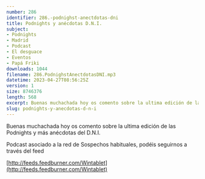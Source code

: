 ```yaml
---
number: 286
identifier: 286.-podnighst-anectdotas-dni
title: Podnights y anécdotas D.N.I.
subject:
- Podnights
- Madrid
- Podcast
- El desguace
- Eventos
- Papá Friki
downloads: 1044
filename: 286.PodnighstAnectdotasDNI.mp3
datetime: 2023-04-27T08:56:25Z
version: 1
size: 8746376
length: 568
excerpt: Buenas muchachada hoy os comento sobre la ultima edición de las podnights y más anécdotas del D.N.I.
slug: podnights-y-anecdotas-d-n-i
---
```

Buenas muchachada hoy os comento sobre la ultima edición de las Podnights y más anécdotas del D.N.I.

Podcast asociado a la red de Sospechos habituales, podéis seguirnos a través del feed

[http://feeds.feedburner.com/Wintablet](http://feeds.feedburner.com/Wintablet)